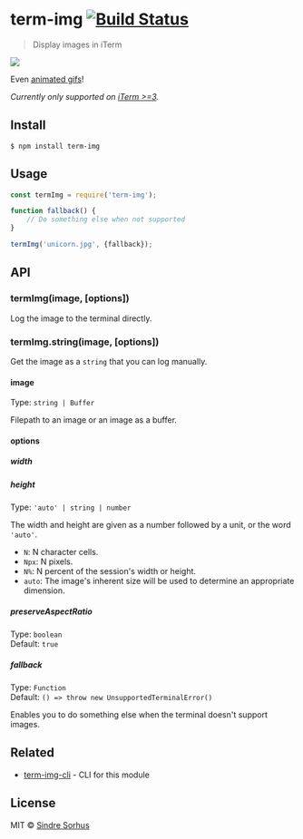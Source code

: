 # term-img [![Build Status](https://travis-ci.org/sindresorhus/term-img.svg?branch=master)](https://travis-ci.org/sindresorhus/term-img)

> Display images in iTerm

![](screenshot.jpg)

Even [animated gifs](https://github.com/vdemedes/gifi)!

*Currently only supported on [iTerm >=3](https://www.iterm2.com/downloads.html).*


## Install

```
$ npm install term-img
```


## Usage

```js
const termImg = require('term-img');

function fallback() {
	// Do something else when not supported
}

termImg('unicorn.jpg', {fallback});
```


## API

### termImg(image, [options])

Log the image to the terminal directly.

### termImg.string(image, [options])

Get the image as a `string` that you can log manually.

#### image

Type: `string | Buffer`

Filepath to an image or an image as a buffer.

#### options

##### width
##### height

Type: `'auto' | string | number`

The width and height are given as a number followed by a unit, or the word `'auto'`.

- `N`: N character cells.
- `Npx`: N pixels.
- `N%`: N percent of the session's width or height.
- `auto`: The image's inherent size will be used to determine an appropriate dimension.

##### preserveAspectRatio

Type: `boolean`<br>
Default: `true`

##### fallback

Type: `Function`<br>
Default: `() => throw new UnsupportedTerminalError()`

Enables you to do something else when the terminal doesn't support images.


## Related

- [term-img-cli](https://github.com/sindresorhus/term-img-cli) - CLI for this module


## License

MIT © [Sindre Sorhus](https://sindresorhus.com)
